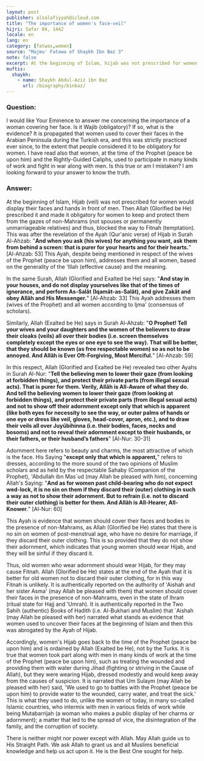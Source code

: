 ```yaml
---
layout: post
publisher: alsalafiyyah@icloud.com
title: "The importance of women's face-veil"
hijri: Safar 04, 1442
locale: en
lang: en
category: [fatwas,women]
source: "Majmu' Fatawa of Shaykh Ibn Baz 3"
note: false
excerpt: At the beginning of Islam, hijab was not prescribed for women to display their faces and hands in front of men. Then Allah prescribed it and made it obligatory for women to keep and protect them from the gazes of non-Mahrams.
muftis:
  shaykh: 
    - name: Shaykh Abdul-Aziz ibn Baz
      url: /biography/binbaz/
---
```


### Question:
I would like Your Eminence to answer me concerning the importance of a woman covering her face. Is it Wajib (obligatory)? If so, what is the evidence? It is propagated that women used to cover their faces in the Arabian Peninsula during the Turkish era, and this was strictly practiced ever since, to the extent that people considered it to be obligatory for women. I have read also that women, at the time of the Prophet (peace be upon him) and the Rightly-Guided Caliphs, used to participate in many kinds of work and fight in war along with men. Is this true or am I mistaken? I am looking forward to your answer to know the truth. 

### Answer:
At the beginning of Islam, Hijab (veil) was not prescribed for women would display their faces and hands in front of men. Then Allah (Glorified be He) prescribed it and made it obligatory for women to keep and protect them from the gazes of non-Mahrams (not spouses or permanently unmarriageable relatives) and thus, blocked the way to Fitnah (temptation). This was after the revelation of the Ayah (Qur'anic verse) of Hijab in Surah Al-Ahzab: "**And when you ask (his wives) for anything you want, ask them from behind a screen: that is purer for your hearts and for their hearts.**" [Al-Ahzab: 53] This Ayah, despite being mentioned in respect of the wives of the Prophet (peace be upon him), addresses them and all women, based on the generality of the 'Illah (effective cause) and the meaning.

In the same Surah, Allah (Glorified and Exalted be He) says: "**And stay in your houses, and do not display yourselves like that of the times of ignorance, and perform As-Salât (Iqamât-as-Salât), and give Zakât and obey Allâh and His Messenger.**" [Al-Ahzab: 33] This Ayah addresses them (wives of the Prophet) and all women according to Ijma' (consensus of scholars).

Similarly, Allah (Exalted be He) says in Surah Al-Ahzab: "**O Prophet! Tell your wives and your daughters and the women of the believers to draw their cloaks (veils) all over their bodies (i.e. screen themselves completely except the eyes or one eye to see the way). That will be better, that they should be known (as free respectable women) so as not to be annoyed. And Allâh is Ever Oft-Forgiving, Most Merciful.**" [Al-Ahzab: 59]

In this respect, Allah (Glorified and Exalted be He) revealed two other Ayahs in Surah Al-Nur: "**Tell the believing men to lower their gaze (from looking at forbidden things), and protect their private parts (from illegal sexual acts). That is purer for them. Verily, Allâh is All-Aware of what they do. And tell the believing women to lower their gaze (from looking at forbidden things), and protect their private parts (from illegal sexual acts) and not to show off their adornment except only that which is apparent (like both eyes for necessity to see the way, or outer palms of hands or one eye or dress like veil, gloves, head-cover, apron, etc.), and to draw their veils all over Juyûbihinna (i.e. their bodies, faces, necks and bosoms) and not to reveal their adornment except to their husbands, or their fathers, or their husband’s fathers**" [Al-Nur: 30-31]

Adornment here refers to beauty and charms, the most attractive of which is the face. His Saying "**except only that which is apparent,**" refers to dresses, according to the more sound of the two opinions of Muslim scholars and as held by the respectable Sahaby (Companion of the Prophet), 'Abdullah ibn Mas`ud (may Allah be pleased with him), concerning Allah's Saying: "**And as for women past child-bearing who do not expect wed-lock, it is no sin on them if they discard their (outer) clothing in such a way as not to show their adornment. But to refrain (i.e. not to discard their outer clothing) is better for them. And Allâh is All-Hearer, All-Knower.**" [Al-Nur: 60]

This Ayah is evidence that women should cover their faces and bodies in the presence of non-Mahrams, as Allah (Glorified be He) states that there is no sin on women of post-menstrual age, who have no desire for marriage, if they discard their outer clothing. This is so provided that they do not show their adornment, which indicates that young women should wear Hijab, and they will be sinful if they discard it.

Thus, old women who wear adornment should wear Hijab, for they may cause Fitnah. Allah (Glorified be He) states at the end of the Ayah that it is better for old women not to discard their outer clothing, for in this way Fitnah is unlikely. It is authentically reported on the authority of 'Aishah and her sister Asma' (may Allah be pleased with them) that women should cover their faces in the presence of non-Mahrams, even in the state of Ihram (ritual state for Hajj and 'Umrah). It is authentically reported in the Two Sahih (authentic) Books of Hadith (i.e. Al-Bukhari and Muslim) that `Aishah (may Allah be pleased with her) narrated what stands as evidence that women used to uncover their faces at the beginning of Islam and then this was abrogated by the Ayah of Hijab.

Accordingly, women's Hijab goes back to the time of the Prophet (peace be upon him) and is ordained by Allah (Exalted be He), not by the Turks. It is true that women took part along with men in many kinds of work at the time of the Prophet (peace be upon him), such as treating the wounded and providing them with water during Jihad (fighting or striving in the Cause of Allah), but they were wearing Hijab, dressed modestly and would keep away from the causes of suspicion. It is narrated that Um Sulaym (may Allah be pleased with her) said, 'We used to go to battles with the Prophet (peace be upon him) to provide water to the wounded, carry water, and treat the sick.' This is what they used to do, unlike the women of today, in many so-called Islamic countries, who intermix with men in various fields of work while being Mutabarrijah (a woman who makes a public display of her charms or adornment); a matter that led to the spread of vice, the disintegration of the family, and the corruption of society.

There is neither might nor power except with Allah. May Allah guide us to His Straight Path. We ask Allah to grant us and all Muslims beneficial knowledge and help us act upon it. He is the Best One sought for help.
